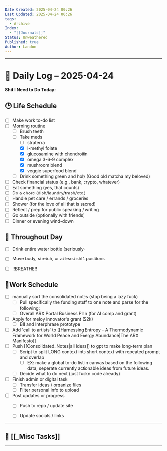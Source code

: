 ```yaml
---
Date Created: 2025-04-24 00:26
Last Updated: 2025-04-24 00:26
tags:
  - Archive
Index:
  - "[[Journals]]"
Status: Unweathered
Published: true
Author: Landon
---
```

---

# 📆 Daily Log – 2025-04-24

**Shit I Need to Do Today:**

## 🕒 Life Schedule

- [ ] Make work to-do list  
- [ ] Morning routine  
	- [ ] Brush teeth  
	- [ ] Take meds  
		- [ ] straterra
		- [x] l-methyl folate
		- [x] glucosamine with chondroitin
		- [x] omega 3-6-9 complex
		- [x] mushroom blend
		- [x] veggie superfood blend
	- [ ] Drink something green and holy (Good old matcha my beloved)  
- [ ] Check financial status (e.g., bank, crypto, whatever)
- [ ] Eat something (yes, that counts)
- [ ] Do a chore (dish/laundry/trash/etc.)
- [ ] Handle pet care / errands / groceries  
- [ ] Shower (for the love of all that is sacred)
- [ ] Reflect / prep for public speaking / writing
- [ ] Go outside (optionally with friends)
- [ ] Dinner or evening wind-down

## 🌱 Throughout Day

- [ ] Drink entire water bottle (seriously)
- [ ] Move body, stretch, or at least shift positions
- [ ] !!BREATHE!!


## 🤑Work Schedule

- [ ] manually sort the consolidated notes (stop being a lazy fuck)
	- [ ] Pull specifically the funding stuff to one note and parse for the following:
	- [ ] Overall ARX Portal Business Plan (for AI comp and grant)
- [ ] Apply for meloy innovator's grant ($2k)
	- [ ] BII and Interphrase prototype
- [ ] Add 'call to artists' to [[Harnessing Entropy - A Thermodynamic Framework for World Peace and Energy Abundance|The ARX Manifesto]]
- [ ] Push [[Consolidated_Notes|all ideas]] to gpt to make long-term plan
	- [ ] Script to split LONG context into short context with repeated prompt and overlap
		- [ ] EX: make a global to-do list in canvas based on the following data; seperate currently actionable ideas from future ideas.
	- [ ] Decide what to do next (just fuckn code already)
- [ ] Finish admin or digital task  
	- [ ] Transfer ideas / organize files  
	- [ ] Filter personal info to upload
- [ ] Post updates or progress  
	- [ ] Push to repo / update site  
	- [ ] Update socials / links


---

## 🧠 [[_Misc Tasks]]

---

